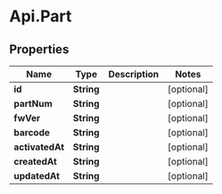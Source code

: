 # Api.Part

## Properties

Name | Type | Description | Notes
------------ | ------------- | ------------- | -------------
**id** | **String** |  | [optional] 
**partNum** | **String** |  | [optional] 
**fwVer** | **String** |  | [optional] 
**barcode** | **String** |  | [optional] 
**activatedAt** | **String** |  | [optional] 
**createdAt** | **String** |  | [optional] 
**updatedAt** | **String** |  | [optional] 


